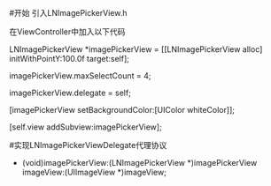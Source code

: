 #开始
引入LNImagePickerView.h

在ViewController中加入以下代码

LNImagePickerView *imagePickerView = [[LNImagePickerView alloc] initWithPointY:100.0f target:self];

imagePickerView.maxSelectCount = 4;

imagePickerView.delegate = self;

[imagePickerView setBackgroundColor:[UIColor whiteColor]];

[self.view addSubview:imagePickerView];



#实现LNImagePickerViewDelegate代理协议
- (void)imagePickerView:(LNImagePickerView *)imagePickerView imageView:(UIImageView *)imageView;
